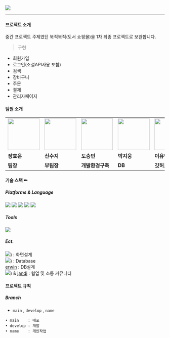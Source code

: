 <img src="https://capsule-render.vercel.app/api?type=waving&color=auto&height=200&section=header&text=ilggijang&fontSize=90" />


---


#### 프로젝트 소개
중간 프로젝트 주제였던 북적북적(도서 쇼핑몰)을 1차 최종 프로젝트로 보완합니다.

>구현

- 회원가입
- 로그인(소셜API사용 포함)
- 검색
- 장바구니
- 주문
- 결제
- 관리자페이지


#### 팀원 소개
<table>
  <tr>
    <td>
        <a href="https://github.com/rebeca3081">
            <img src="https://github.com/LeeeYumin/ilggijang/assets/152114081/077a9bee-b19b-4a47-a64d-be637bb0817c.png" width="100" height="100">
        </a>
    </td>
    <td>
        <a href="https://github.com/sinsuji">
            <img src="https://github.com/LeeeYumin/ilggijang/assets/152114081/3f5925a9-3818-4ec2-8699-e62e2aeaa69d.png" width="100" height="100">
        </a>
    </td>
    <td>
        <a href="https://github.com/qqaza">
            <img src="https://github.com/LeeeYumin/ilggijang/assets/152114081/1bf57f08-ff7c-4996-83f5-5e9a004745fa.png" width="100" height="100">
        </a>
    </td>
    <td>
        <a href="https://github.com/zu9595">
            <img src="https://github.com/LeeeYumin/ilggijang/assets/152114081/ff5125fa-152c-49c6-b3ea-80a11a6431b1.png" width="100" height="100">
        </a>
    </td>
    <td>
        <a href="https://github.com/LeeeYumin">
            <img src="https://github.com/LeeeYumin/ilggijang/assets/152114081/15340e5e-ba1b-4eb3-acb3-82e07fd90cab.png" width="100" height="100">
        </a>
    </td>
  </tr>
  <tr>
    <td><b>장효은</b></td>
    <td><b>신수지</b></td>
    <td><b>도승민</b></td>
    <td><b>박지웅</b></td>
    <td><b>이유민</b></td>
  </tr>
  <tr>
    <td><b>팀장</b></td>
    <td><b>부팀장</b></td>
    <td><b>개발환경구축</b></td>
    <td><b>DB</b></td>
    <td><b>깃허브</b></td>
  </tr>
</table>


#### 기술 스택 ✏


##### Platforms & Language
<img src="https://img.shields.io/badge/javascript-F7DF1E?style=flat&logo=javascript&logoColor=white" />
<img src="https://img.shields.io/badge/HTML5-E34F26?style=flat&logo=HTML5&logoColor=white" />
<img src="https://img.shields.io/badge/CSS3-1572B6?style=flat&logo=CSS3&logoColor=white" />
<img src="https://img.shields.io/badge/Node.js-339933?style=flat&logo=Node.js&logoColor=white" />
<img src="https://img.shields.io/badge/vue.js-4FC08D?style=flat&logo=vue.js&logoColor=white" />


##### Tools
<img src="https://img.shields.io/badge/Visual Studio Code-007ACC?style=flat&logo=Visual Studio Code&logoColor=white" />


##### Ect.
<img src="https://img.shields.io/badge/figma-F24E1E?style=flat&logo=figma&logoColor=white" />)
: 화면설계
<br>
<img src="https://img.shields.io/badge/MySQL-4479A1?style=flat&logo=MySQL&logoColor=white" />)
: Database
<br>
[erwin](https://www.erwin.com/products/erwin-data-modeler/)
: DB설계
<br>
<img src="https://img.shields.io/badge/github-181717?style=flat&logo=github&logoColor=white" />) & [jandi](https://www.jandi.com/landing/kr)
: 협업 및 소통 커뮤니티


#### 프로젝트 규칙

##### Branch
- `main` , `develop` , `name`
```
• main    : 배포
• develop : 개발
• name    : 개인작업
```
